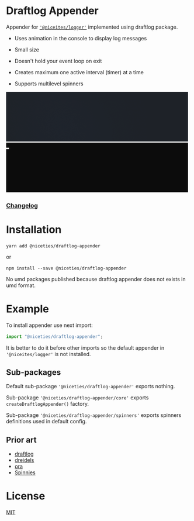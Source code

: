 # Draftlog Appender

Appender for [`'@niceites/logger'`](../logger/README.md) implemented using draftlog package.

- Uses animation in the console to display log messages

- Small size

- Doesn't hold your event loop on exit

- Creates maximum one active interval (timer) at a time

- Supports multilevel spinners

![Example](./example.gif "In terminal")
![Example](./cmdexe.gif "In windows terminal")

### [Changelog](./CHANGELOG.md)

# Installation

```
yarn add @niceties/draftlog-appender
```

or

```
npm install --save @niceties/draftlog-appender
```

No umd packages published because draftlog appender does not exists in umd format.

# Example

To install appender use next import:

```javascript
import "@niceties/draftlog-appender";
```

It is better to do it before other imports so the default appender in `'@niceites/logger'` is not installed.

## Sub-packages

Default sub-package `'@niceties/draftlog-appender'` exports nothing.

Sub-package `'@niceties/draftlog-appender/core'` exports `createDraftlogAppender()` factory.

Sub-package `'@niceties/draftlog-appender/spinners'` exports spinners definitions used in default config.

## Prior art

- [draftlog](https://github.com/ivanseidel/node-draftlog)
- [dreidels](https://github.com/SweetMNM/dreidels)
- [ora](https://github.com/sindresorhus/ora)
- [Spinnies](https://github.com/jcarpanelli/spinnies)

# License

[MIT](https://github.com/kshutkin/niceties/blob/main/LICENSE)